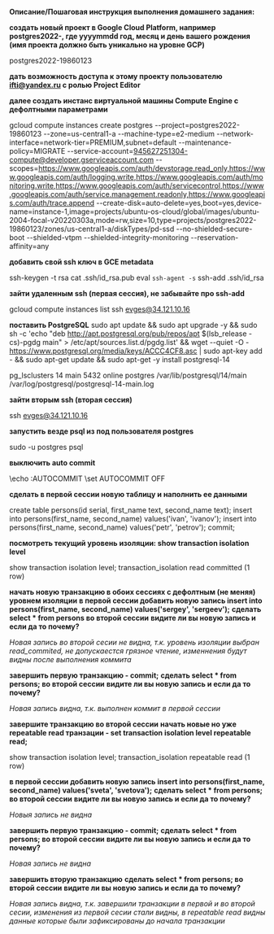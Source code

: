 **Описание/Пошаговая инструкция выполнения домашнего задания:**


**создать новый проект в Google Cloud Platform, например postgres2022-, где yyyymmdd год, месяц и день вашего рождения (имя проекта должно быть уникально на уровне GCP)**

postgres2022-19860123

**дать возможность доступа к этому проекту пользователю ifti@yandex.ru с ролью Project Editor**

**далее создать инстанс виртуальной машины Compute Engine с дефолтными параметрами**

gcloud compute instances create postgres --project=postgres2022-19860123 --zone=us-central1-a --machine-type=e2-medium --network-interface=network-tier=PREMIUM,subnet=default --maintenance-policy=MIGRATE --service-account=945627251304-compute@developer.gserviceaccount.com --scopes=https://www.googleapis.com/auth/devstorage.read_only,https://www.googleapis.com/auth/logging.write,https://www.googleapis.com/auth/monitoring.write,https://www.googleapis.com/auth/servicecontrol,https://www.googleapis.com/auth/service.management.readonly,https://www.googleapis.com/auth/trace.append --create-disk=auto-delete=yes,boot=yes,device-name=instance-1,image=projects/ubuntu-os-cloud/global/images/ubuntu-2004-focal-v20220303a,mode=rw,size=10,type=projects/postgres2022-19860123/zones/us-central1-a/diskTypes/pd-ssd --no-shielded-secure-boot --shielded-vtpm --shielded-integrity-monitoring --reservation-affinity=any

**добавить свой ssh ключ в GCE metadata**

ssh-keygen -t rsa
cat .ssh/id_rsa.pub
eval `ssh-agent -s`
ssh-add .ssh/id_rsa

**зайти удаленным ssh (первая сессия), не забывайте про ssh-add**

gcloud compute instances list
ssh evges@34.121.10.16

**поставить PostgreSQL**
sudo apt update && sudo apt upgrade -y && sudo sh -c 'echo "deb http://apt.postgresql.org/pub/repos/apt $(lsb_release -cs)-pgdg main" > /etc/apt/sources.list.d/pgdg.list' && wget --quiet -O - https://www.postgresql.org/media/keys/ACCC4CF8.asc | sudo apt-key add - && sudo apt-get update && sudo apt-get -y install postgresql-14

pg_lsclusters
14  main    5432 online postgres /var/lib/postgresql/14/main /var/log/postgresql/postgresql-14-main.log


**зайти вторым ssh (вторая сессия)**

ssh evges@34.121.10.16

**запустить везде psql из под пользователя postgres**

sudo -u postgres psql


**выключить auto commit**

\echo :AUTOCOMMIT
\set AUTOCOMMIT OFF

**сделать в первой сессии новую таблицу и наполнить ее данными**

create table persons(id serial, first_name text, second_name text); 
insert into persons(first_name, second_name) values('ivan', 'ivanov'); 
insert into persons(first_name, second_name) values('petr', 'petrov'); 
commit;

**посмотреть текущий уровень изоляции: show transaction isolation level**

show transaction isolation level;
 transaction_isolation
 read committed
(1 row)

**начать новую транзакцию в обоих сессиях с дефолтным (не меняя) уровнем изоляции**
**в первой сессии добавить новую запись insert into persons(first_name, second_name) values('sergey', 'sergeev');**
**сделать select * from persons во второй сессии**
**видите ли вы новую запись и если да то почему?**

*Новая запись во второй сесии не видна, т.к. уровень изоляции выбран read_commited, не допускаестся грязное чтение, изменнения будут видны после выполнения коммита*

**завершить первую транзакцию - commit;**
**сделать select * from persons; во второй сессии**
**видите ли вы новую запись и если да то почему?**

*Новая запись видна, т.к. выполнен коммит в первой сессии*

**завершите транзакцию во второй сессии**
**начать новые но уже repeatable read транзации - set transaction isolation level repeatable read;**

show transaction isolation level;
 transaction_isolation
 repeatable read
(1 row)

**в первой сессии добавить новую запись insert into persons(first_name, second_name) values('sveta', 'svetova');**
**сделать select * from persons; во второй сессии**
**видите ли вы новую запись и если да то почему?**

*Новыя запись не видна*

**завершить первую транзакцию - commit;**
**сделать select * from persons; во второй сессии**
**видите ли вы новую запись и если да то почему?**

*Новая запись не видна*

**завершить вторую транзакцию**
**сделать select * from persons; во второй сессии**
**видите ли вы новую запись и если да то почему?**

*Новая запись видна, т.к. завершили транзакции в первой и во второй сесии, изменения из первой сесии стали видны, в repeatable read видны данные которые были зафиксированы до начала транзакции*